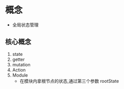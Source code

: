 # 概念

- 全局状态管理


## 核心概念

1. state
2. getter
3. mutation
4. Action
5. Module
    - 在模块内拿根节点的状态,通过第三个参数 rootState